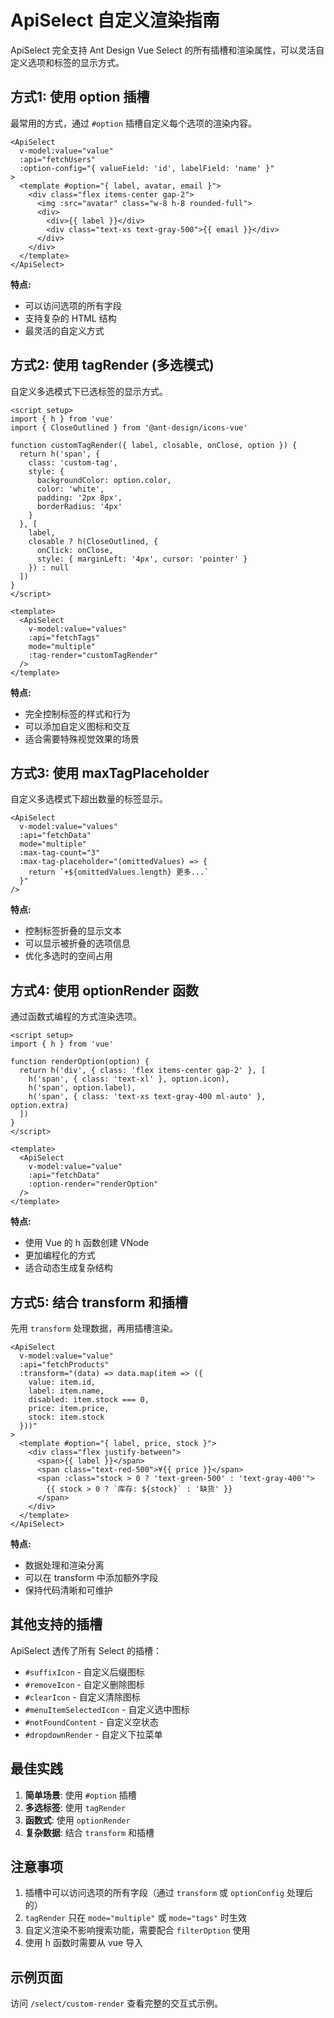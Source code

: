 # ApiSelect 自定义渲染指南

ApiSelect 完全支持 Ant Design Vue Select 的所有插槽和渲染属性，可以灵活自定义选项和标签的显示方式。

## 方式1: 使用 option 插槽

最常用的方式，通过 `#option` 插槽自定义每个选项的渲染内容。

```vue
<ApiSelect
  v-model:value="value"
  :api="fetchUsers"
  :option-config="{ valueField: 'id', labelField: 'name' }"
>
  <template #option="{ label, avatar, email }">
    <div class="flex items-center gap-2">
      <img :src="avatar" class="w-8 h-8 rounded-full">
      <div>
        <div>{{ label }}</div>
        <div class="text-xs text-gray-500">{{ email }}</div>
      </div>
    </div>
  </template>
</ApiSelect>
```

**特点:**
- 可以访问选项的所有字段
- 支持复杂的 HTML 结构
- 最灵活的自定义方式

## 方式2: 使用 tagRender (多选模式)

自定义多选模式下已选标签的显示方式。

```vue
<script setup>
import { h } from 'vue'
import { CloseOutlined } from '@ant-design/icons-vue'

function customTagRender({ label, closable, onClose, option }) {
  return h('span', {
    class: 'custom-tag',
    style: {
      backgroundColor: option.color,
      color: 'white',
      padding: '2px 8px',
      borderRadius: '4px'
    }
  }, [
    label,
    closable ? h(CloseOutlined, {
      onClick: onClose,
      style: { marginLeft: '4px', cursor: 'pointer' }
    }) : null
  ])
}
</script>

<template>
  <ApiSelect
    v-model:value="values"
    :api="fetchTags"
    mode="multiple"
    :tag-render="customTagRender"
  />
</template>
```

**特点:**
- 完全控制标签的样式和行为
- 可以添加自定义图标和交互
- 适合需要特殊视觉效果的场景

## 方式3: 使用 maxTagPlaceholder

自定义多选模式下超出数量的标签显示。

```vue
<ApiSelect
  v-model:value="values"
  :api="fetchData"
  mode="multiple"
  :max-tag-count="3"
  :max-tag-placeholder="(omittedValues) => {
    return `+${omittedValues.length} 更多...`
  }"
/>
```

**特点:**
- 控制标签折叠的显示文本
- 可以显示被折叠的选项信息
- 优化多选时的空间占用

## 方式4: 使用 optionRender 函数

通过函数式编程的方式渲染选项。

```vue
<script setup>
import { h } from 'vue'

function renderOption(option) {
  return h('div', { class: 'flex items-center gap-2' }, [
    h('span', { class: 'text-xl' }, option.icon),
    h('span', option.label),
    h('span', { class: 'text-xs text-gray-400 ml-auto' }, option.extra)
  ])
}
</script>

<template>
  <ApiSelect
    v-model:value="value"
    :api="fetchData"
    :option-render="renderOption"
  />
</template>
```

**特点:**
- 使用 Vue 的 h 函数创建 VNode
- 更加编程化的方式
- 适合动态生成复杂结构

## 方式5: 结合 transform 和插槽

先用 `transform` 处理数据，再用插槽渲染。

```vue
<ApiSelect
  v-model:value="value"
  :api="fetchProducts"
  :transform="(data) => data.map(item => ({
    value: item.id,
    label: item.name,
    disabled: item.stock === 0,
    price: item.price,
    stock: item.stock
  }))"
>
  <template #option="{ label, price, stock }">
    <div class="flex justify-between">
      <span>{{ label }}</span>
      <span class="text-red-500">¥{{ price }}</span>
      <span :class="stock > 0 ? 'text-green-500' : 'text-gray-400'">
        {{ stock > 0 ? `库存: ${stock}` : '缺货' }}
      </span>
    </div>
  </template>
</ApiSelect>
```

**特点:**
- 数据处理和渲染分离
- 可以在 transform 中添加额外字段
- 保持代码清晰和可维护

## 其他支持的插槽

ApiSelect 透传了所有 Select 的插槽：

- `#suffixIcon` - 自定义后缀图标
- `#removeIcon` - 自定义删除图标
- `#clearIcon` - 自定义清除图标
- `#menuItemSelectedIcon` - 自定义选中图标
- `#notFoundContent` - 自定义空状态
- `#dropdownRender` - 自定义下拉菜单

## 最佳实践

1. **简单场景**: 使用 `#option` 插槽
2. **多选标签**: 使用 `tagRender`
3. **函数式**: 使用 `optionRender`
4. **复杂数据**: 结合 `transform` 和插槽

## 注意事项

1. 插槽中可以访问选项的所有字段（通过 `transform` 或 `optionConfig` 处理后的）
2. `tagRender` 只在 `mode="multiple"` 或 `mode="tags"` 时生效
3. 自定义渲染不影响搜索功能，需要配合 `filterOption` 使用
4. 使用 h 函数时需要从 vue 导入

## 示例页面

访问 `/select/custom-render` 查看完整的交互式示例。
